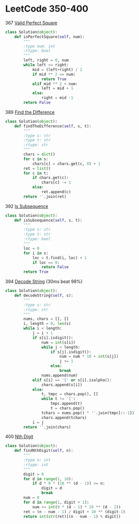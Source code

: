 # LeetCode 350-400

367 [Valid Perfect Square](https://leetcode.com/problems/valid-perfect-square/description/)
```Python
class Solution(object):
    def isPerfectSquare(self, num):
        """
        :type num: int
        :rtype: bool
        """
        left, right = 0, num
        while left <= right:
            mid = (left+right) / 2
            if mid ** 2 == num:
                return True
            elif mid ** 2 < num:
                left = mid + 1
            else:
                right = mid -1
        return False
```

389 [Find the Difference](https://leetcode.com/problems/find-the-difference/description/) 
```python
class Solution(object):
    def findTheDifference(self, s, t):
        """
        :type s: str
        :type t: str
        :rtype: str
        """
        chars = dict()
        for c in s:
            chars[c] = chars.get(c, 0) + 1
        ret = list()
        for c in t:
            if chars.get(c):
                chars[c] -= 1
            else:
                ret.append(c)
        return ''.join(ret)
```

392 [Is Subsequence](https://leetcode.com/problems/is-subsequence/description/)
```python
class Solution(object):
    def isSubsequence(self, s, t):
        """
        :type s: str
        :type t: str
        :rtype: bool
        """
        loc = 0
        for i in s:
            loc = t.find(i, loc) + 1
            if loc == 0:
                return False
        return True
```

394 [Decode String](https://leetcode.com/problems/decode-string/description/) (30ms beat 98%)
```python
class Solution(object):
    def decodeString(self, s):
        """
        :type s: str
        :rtype: str
        """
        nums, chars = [], []
        i, length = 0, len(s)
        while i < length:
            j = i + 1
            if s[i].isdigit():
                num = int(s[i])
                while j < length:
                    if s[j].isdigit():
                        num = num * 10 + int(s[j])
                        j += 1
                    else:
                        break
                nums.append(num)
            elif s[i] == '[' or s[i].isalpha():
                chars.append(s[i])
            else:
                t, tmpc = chars.pop(), []
                while t != '[':
                    tmpc.append(t)
                    t = chars.pop()
                tchars = nums.pop() * ''.join(tmpc[::-1])
                chars.append(tchars)
            i = j
        return ''.join(chars)
```

400 [Nth Digit](https://leetcode.com/problems/nth-digit/description/)
```python
class Solution(object):
    def findNthDigit(self, n):
        """
        :type n: int
        :rtype: int
        """
        digit = 0
        for d in range(1, 10):
            if d * 9 * (10 ** (d - 1)) >= n:
                digit = d
                break
        num = 0
        for d in range(1, digit + 1):
            num += int(9 * (d - 1) * 10 ** (d - 2))
        ret = (n - num - 1) / digit + 10 ** (digit-1)
        return int(str(ret)[(n - num - 1) % digit])
```

